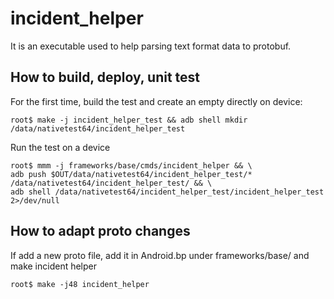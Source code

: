 # incident_helper

It is an executable used to help parsing text format data to protobuf.

## How to build, deploy, unit test

For the first time, build the test and create an empty directly on device:

```
root$ make -j incident_helper_test && adb shell mkdir /data/nativetest64/incident_helper_test
```

Run the test on a device

```
root$ mmm -j frameworks/base/cmds/incident_helper && \
adb push $OUT/data/nativetest64/incident_helper_test/* /data/nativetest64/incident_helper_test/ && \
adb shell /data/nativetest64/incident_helper_test/incident_helper_test 2>/dev/null
```
## How to adapt proto changes

If add a new proto file, add it in Android.bp under frameworks/base/ and make incident helper

```
root$ make -j48 incident_helper
```
